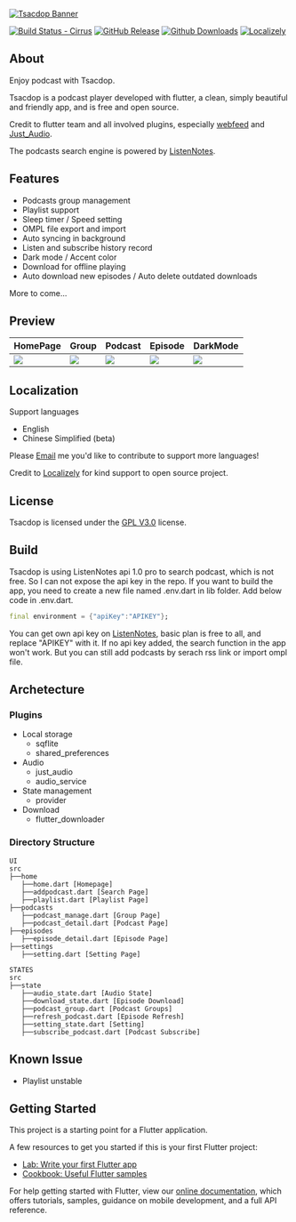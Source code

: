 [![Tsacdop Banner][]][google play]

[![Build Status - Cirrus][]][build status]
[![GitHub Release][]][github release - recent]
[![Github Downloads][]][github release - recent]
[![Localizely][]][localizely - website]

## About

Enjoy podcast with Tsacdop.

Tsacdop is a podcast player developed with flutter, a clean, simply beautiful and friendly app, and is free and open source.

Credit to flutter team and all involved plugins, especially [webfeed](https://github.com/witochandra/webfeed) and [Just_Audio](https://pub.dev/packages/just_audio).

The podcasts search engine is powered by [ListenNotes](https://listennotes.com).

## Features

* Podcasts group management
* Playlist support
* Sleep timer / Speed setting
* OMPL file export and import
* Auto syncing in background
* Listen and subscribe history record
* Dark mode / Accent color
* Download for offline playing
* Auto download new episodes / Auto delete outdated downloads

More to come...

## Preview

| HomePage                                                                                                         | Group                                                                                                          | Podcast                                                                                                         | Episode                                                                                                         | DarkMode                                                                                                         |
| ---------------------------------------------------------------------------------------------------------------- | -------------------------------------------------------------------------------------------------------------- | --------------------------------------------------------------------------------------------------------------- | --------------------------------------------------------------------------------------------------------------- | ---------------------------------------------------------------------------------------------------------------- |
|![][Homepage ScreenShot]|![][Group Screenshot] | ![][Podcast Screenshot] | ![][Episode Screenshot]| ![][Darkmode Screenshot] |

## Localization

Support languages

* English
* Chinese Simplified (beta)

Please [Email](mailto:<tsacdop.app@gmail.com>) me you'd like to contribute to support more languages!

Credit to [Localizely](https://localizely.com/) for kind support to open source project.

## License

Tsacdop is licensed under the [GPL V3.0](https://github.com/stonega/tsacdop/blob/master/LICENSE) license.

## Build

Tsacdop is using ListenNotes api 1.0 pro to search podcast, which is not free. So I can not expose the api key in the repo.
If you want to build the app, you need to create a new file named .env.dart in lib folder. Add below code in .env.dart.

``` dart
final environment = {"apiKey":"APIKEY"};
```

You can get own api key on [ListenNotes](https://www.listennotes.com/api/), basic plan is free to all, and replace "APIKEY" with it.
If no api key added, the search function in the app won't work. But you can still add podcasts by serach rss link or import ompl file.

## Archetecture

### Plugins

* Local storage
  + sqflite
  + shared_preferences
* Audio
  + just_audio
  + audio_service
* State management
  + provider
* Download
  + flutter_downloader

### Directory Structure

``` 
UI
src
├──home
   ├──home.dart [Homepage]
   ├──addpodcast.dart [Search Page]
   ├──playlist.dart [Playlist Page]
├──podcasts
   ├──podcast_manage.dart [Group Page]
   ├──podcast_detail.dart [Podcast Page]
├──episodes
   ├──episode_detail.dart [Episode Page]
├──settings
   ├──setting.dart [Setting Page]

STATES
src
├──state
   ├──audio_state.dart [Audio State]
   ├──download_state.dart [Episode Download]
   ├──podcast_group.dart [Podcast Groups]
   ├──refresh_podcast.dart [Episode Refresh]
   ├──setting_state.dart [Setting]
   ├──subscribe_podcast.dart [Podcast Subscribe]
```

## Known Issue

* Playlist unstable

## Getting Started

This project is a starting point for a Flutter application.

A few resources to get you started if this is your first Flutter project:

* [Lab: Write your first Flutter app](https://flutter.dev/docs/get-started/codelab)
* [Cookbook: Useful Flutter samples](https://flutter.dev/docs/cookbook)

For help getting started with Flutter, view our
[online documentation](https://flutter.dev/docs), which offers tutorials, samples, guidance on mobile development, and a full API reference.

[tsacdop banner]: https://raw.githubusercontent.com/stonega/tsacdop/master/preview/banner.png
[build status - cirrus]: https://circleci.com/gh/stonega/tsacdop/tree/master.svg?style=shield
[build status]: https://circleci.com/gh/stonega/tsacdop/tree/master
[github release]: https://img.shields.io/github/v/release/stonega/tsacdop
[github release - recent]: https://github.com/stonega/tsacdop/releases
[github downloads]: https://img.shields.io/github/downloads/stonega/tsacdop/total?color=%230000d&label=downloads
[localizely]: https://img.shields.io/badge/dynamic/json?color=%2326c6da&label=localizely&query=%24.languages.length&url=https%3A%2F%2Fapi.localizely.com%2Fv1%2Fprojects%2Fbde4e9bd-4cb2-449b-9de2-18f231ddb47d%2Fstatus
[localizely - website]: https://localizely.com/
[google play - icon]: https://img.shields.io/badge/google-playStore-%2323CCC6
[google play]: https://play.google.com/store/apps/details?id=com.stonegate.tsacdop
[Homepage ScreenShot]: https://raw.githubusercontent.com/stonega/tsacdop/master/preview/1585893838840.png
[Group Screenshot]: https://raw.githubusercontent.com/stonega/tsacdop/master/preview/1585894051734.png
[Podcast Screenshot]: https://raw.githubusercontent.com/stonega/tsacdop/master/preview/1585893877702.png
[Episode Screenshot]: https://raw.githubusercontent.com/stonega/tsacdop/master/preview/1585896237809.png
[Darkmode Screenshot]: https://raw.githubusercontent.com/stonega/tsacdop/master/preview/1585893920721.png
